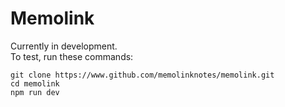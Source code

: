 # Memolink
Currently in development.
<br>To test, run these commands:

`git clone https://www.github.com/memolinknotes/memolink.git`
<br>`cd memolink`
<br>`npm run dev`

